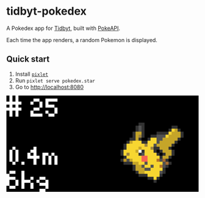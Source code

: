 # tidbyt-pokedex
A Pokedex app for [Tidbyt](https://tidbyt.com/), built with
[PokeAPI](https://pokeapi.co/).

Each time the app renders, a random Pokemon is displayed.

## Quick start
1. Install [`pixlet`](https://github.com/tidbyt/pixlet)
1. Run `pixlet serve pokedex.star`
1. Go to [http://localhost:8080](http://localhost:8080)

![](https://github.com/mackorone/tidbyt-pokedex/blob/main/pokedex.gif)
